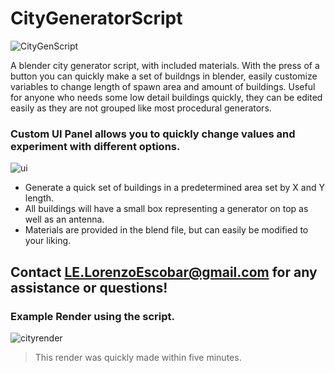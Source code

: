 # CityGeneratorScript

![CityGenScript](https://user-images.githubusercontent.com/59485356/187823984-d910c4f1-c9ba-440d-a064-2f86d725723d.gif)

A blender city generator script, with included materials.
With the press of a button you can quickly make a set of buildngs in blender, easily customize variables to change length of spawn area and amount of buildings.
Useful for anyone who needs some low detail buildings quickly, they can be edited easily as they are not grouped like most procedural generators.




### Custom UI Panel allows you to quickly change values and experiment with different options.
![ui](https://user-images.githubusercontent.com/59485356/190003441-f9bbcfef-4103-4b3b-a366-408c4b94fa8d.png)



- Generate a quick set of buildings in a predetermined area set by X and Y length. 
- All buildings will have a small box representing a generator on top as well as an antenna.
- Materials are provided in the blend file, but can easily be modified to your liking.


## Contact LE.LorenzoEscobar@gmail.com for any assistance or questions!


### Example Render using the script. 


![cityrender](https://user-images.githubusercontent.com/59485356/187829606-d1bf0efe-1c25-42e9-b18f-69c0ce307e00.png)
> This render was quickly made within five minutes.

